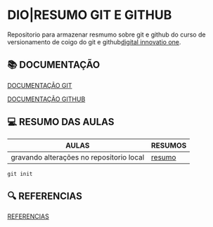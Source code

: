# DIO|RESUMO GIT E GITHUB

Repositorio para armazenar resmumo sobre git e github do curso de versionamento de coigo do git e github[digital innovatio one](https://dio.me/).

## 📚 DOCUMENTAÇÃO

[DOCUMENTAÇÃO GIT](https://git-scm.com/doc)

[DOCUMENTAÇÃO GITHUB](https:docs.github.com/)

## 💻 RESUMO DAS AULAS

|AULAS|RESUMOS|
|------|-------|
|gravando alterações no repositorio local|[resumo](link)

```
git init
```
## 🔍 REFERENCIAS
[REFERENCIAS](LINK)


